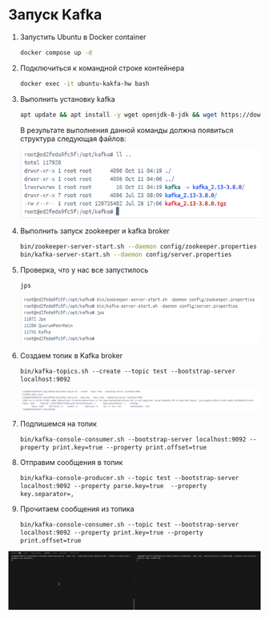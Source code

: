 # Запуск Kafka

1. Запустить Ubuntu в Docker container

   ```bash
   docker compose up -d
   ```

2. Подключиться к командной строке контейнера

   ```bash
   docker exec -it ubuntu-kakfa-hw bash
   ```

3. Выполнить установку kafka

   ```bash
   apt update && apt install -y wget openjdk-8-jdk && wget https://downloads.apache.org/kafka/3.8.0/kafka_2.13-3.8.0.tgz -O /opt/kafka_2.13-3.8.0.tgz && cd /opt && tar -xzf kafka_2.13-3.8.0.tgz && ln -s kafka_2.13-3.8.0 kafka && cd kafka
   ```

   В результате выполнения данной команды должна появиться структура следующая файлов:

   ![1728620483516](image/HOMEWORK/1728620483516.png)
4. Выполнить запуск zookeeper и kafka broker

   ```bash
   bin/zookeeper-server-start.sh --daemon config/zookeeper.properties
   bin/kafka-server-start.sh --daemon config/server.properties
   ```

5. Проверка, что у нас все запустилось

   ```
   jps
   ```

   ![1728620856801](image/HOMEWORK/1728620856801.png)
6. Создаем топик в Kafka broker

   ```
   bin/kafka-topics.sh --create --topic test --bootstrap-server localhost:9092
   ```

   ![1728621066668](image/HOMEWORK/1728621066668.png)
7. Подпишемся на топик

   ```
   bin/kafka-console-consumer.sh --bootstrap-server localhost:9092 --property print.key=true --property print.offset=true
   ```

8. Отправим сообщения в топик

   ```
   bin/kafka-console-producer.sh --topic test --bootstrap-server localhost:9092 --property parse.key=true  --property key.separator=,
   ```

9. Прочитаем сообщения из топика

   ```
   bin/kafka-console-consumer.sh --topic test --bootstrap-server localhost:9092 --property print.key=true --property print.offset=true
   ```

![Producer-Consumer](image/HOMEWORK/Producer-Consumer.gif)